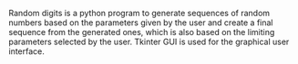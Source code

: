 Random digits is a python program to generate sequences of random numbers based on the parameters given by the user and 
create a final sequence from the generated ones, which is also based on the limiting parameters selected by the user.
Tkinter GUI is used for the graphical user interface.
